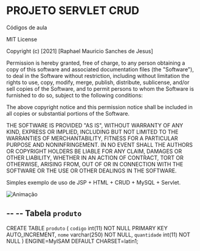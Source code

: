 # PROJETO SERVLET CRUD
Códigos de aula

MIT License

Copyright (c) [2021] [Raphael Mauricio Sanches de Jesus]

Permission is hereby granted, free of charge, to any person obtaining a copy
of this software and associated documentation files (the "Software"), to deal
in the Software without restriction, including without limitation the rights
to use, copy, modify, merge, publish, distribute, sublicense, and/or sell
copies of the Software, and to permit persons to whom the Software is
furnished to do so, subject to the following conditions:

The above copyright notice and this permission notice shall be included in all
copies or substantial portions of the Software.

THE SOFTWARE IS PROVIDED "AS IS", WITHOUT WARRANTY OF ANY KIND, EXPRESS OR
IMPLIED, INCLUDING BUT NOT LIMITED TO THE WARRANTIES OF MERCHANTABILITY,
FITNESS FOR A PARTICULAR PURPOSE AND NONINFRINGEMENT. IN NO EVENT SHALL THE
AUTHORS OR COPYRIGHT HOLDERS BE LIABLE FOR ANY CLAIM, DAMAGES OR OTHER
LIABILITY, WHETHER IN AN ACTION OF CONTRACT, TORT OR OTHERWISE, ARISING FROM,
OUT OF OR IN CONNECTION WITH THE SOFTWARE OR THE USE OR OTHER DEALINGS IN THE
SOFTWARE.

Simples exemplo de uso de JSP + HTML + CRUD + MySQL + Servlet.

![Animação](https://user-images.githubusercontent.com/95256788/144121303-d00c4920-c01b-4a82-8483-cbe1e85a9d9f.gif)

--
-- Tabela  `produto`
--

CREATE TABLE `produto` (
  `codigo` int(11) NOT NULL PRIMARY KEY AUTO_INCREMENT,
  `nome` varchar(250) NOT NULL,
  `quantidade` int(11) NOT NULL
) ENGINE=MyISAM DEFAULT CHARSET=latin1;
